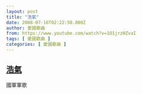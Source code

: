 ```yaml
---
layout: post
title: "浩氣"
date: 2008-07-16T02:22:50.000Z
author: 愛國歌曲
from: https://www.youtube.com/watch?v=1O1jrzHZvaI
tags: [ 愛國歌曲 ]
categories: [ 愛國歌曲 ]
---
```

<!--1216174970000-->
[浩氣](https://www.youtube.com/watch?v=1O1jrzHZvaI)
------

<div>
國軍軍歌
</div>
